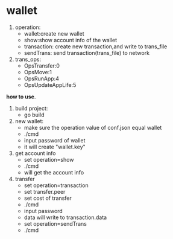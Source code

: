 # wallet

1. operation:
   * wallet:create new wallet
   * show:show account info of the wallet
   * transaction: create new transaction,and write to trans_file
   * sendTrans: send transaction(trans_file) to network
2. trans_ops:
   * OpsTransfer:0
   * OpsMove:1
   * OpsRunApp:4
   * OpsUpdateAppLife:5

**how to use**.

1. build project:
     * go build
2. new wallet:
     * make sure the operation value of conf.json equal wallet
     * ./cmd
     * input password of wallet
     * it will create "wallet.key"
3. get account info
    * set operation=show
    * ./cmd
    * will get the account info
4. transfer
    * set operation=transaction
    * set transfer.peer
    * set cost of transfer
    * ./cmd
    * input password
    * data will write to transaction.data
    * set operation=sendTrans
    * ./cmd